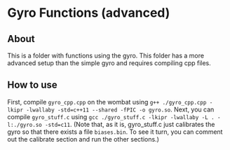 # Gyro Functions (advanced)
## About
This is a folder with functions using the gyro.
This folder has a more advanced setup than the simple gyro
and requires compiling cpp files.
## How to use
First, compile `gyro_cpp.cpp` on the wombat using 
`g++ ./gyro_cpp.cpp -lkipr -lwallaby -std=c++11 --shared -fPIC -o gyro.so`.
Next, you can compile `gyro_stuff.c` using 
`gcc ./gyro_stuff.c -lkipr -lwallaby -L . -l:./gyro.so -std=c11`.
(Note that, as it is, gyro_stuff.c just calibrates the gyro so that there
exists a file `biases.bin`. To see it turn, you can comment out the calibrate
section and run the other sections.)